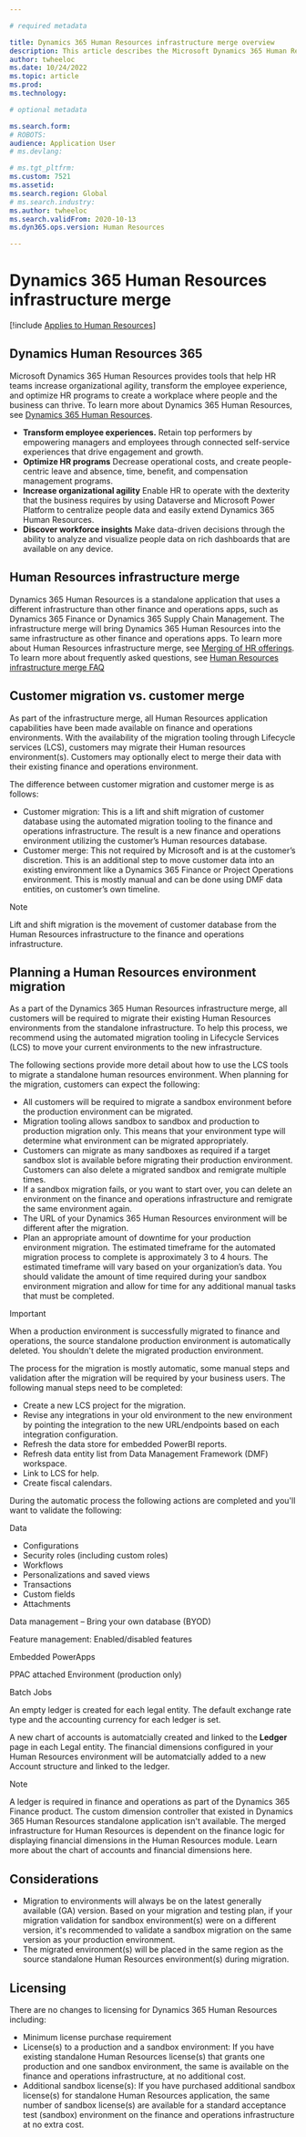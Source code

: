 ```yaml
---

# required metadata

title: Dynamics 365 Human Resources infrastructure merge overview
description: This article describes the Microsoft Dynamics 365 Human Resources infrastructure merge.
author: twheeloc
ms.date: 10/24/2022
ms.topic: article
ms.prod: 
ms.technology: 

# optional metadata

ms.search.form: 
# ROBOTS: 
audience: Application User
# ms.devlang: 

# ms.tgt_pltfrm: 
ms.custom: 7521
ms.assetid: 
ms.search.region: Global
# ms.search.industry: 
ms.author: twheeloc
ms.search.validFrom: 2020-10-13
ms.dyn365.ops.version: Human Resources

---
```

# Dynamics 365 Human Resources infrastructure merge 

[!include [Applies to Human Resources](../includes/applies-to-hr.md)]

##  Dynamics Human Resources 365

Microsoft Dynamics 365 Human Resources provides tools that help HR teams increase organizational agility, transform the employee experience, and optimize HR programs to
create a workplace where people and the business can thrive. To learn more about Dynamics 365 Human Resources, see [Dynamics 365 Human Resources](https://dynamics.microsoft.com/human-resources/overview/).

- **Transform employee experiences.** Retain top performers by empowering managers and employees through connected self-service experiences that drive engagement and 
growth.
- **Optimize HR programs** Decrease operational costs, and create people-centric leave and absence, time, benefit, and compensation management programs.
- **Increase organizational agility** Enable HR to operate with the dexterity that the business requires by using Dataverse and Microsoft Power Platform to centralize
people data and easily extend Dynamics 365 Human Resources.
- **Discover workforce insights** Make data-driven decisions through the ability to analyze and visualize people data on rich dashboards that are available on any 
device.

## Human Resources infrastructure merge
Dynamics 365 Human Resources is a standalone application that uses a different infrastructure than other finance and operations apps, such as Dynamics 365 Finance or 
Dynamics 365 Supply Chain Management. The infrastructure merge will bring Dynamics 365 Human Resources into the same infrastructure as other finance and operations apps. To learn more about Human Resources infrastructure merge, see [Merging of HR offerings](https://cloudblogs.microsoft.com/dynamics365/it/2021/09/15/merging-of-hr-offerings-brings-capabilities-together-for-customers/). 
To learn more about frequently asked questions, see [Human Resources infrastructure merge FAQ](./hr-infrastructure-merge-faq.md) 

## Customer migration vs. customer merge

As part of the infrastructure merge, all Human Resources application capabilities have been made available on finance and operations environments. With the 
availability of the migration tooling through Lifecycle services (LCS), customers may migrate their Human resources environment(s). Customers may optionally elect to merge their data with their existing finance and operations environment. 

The difference between customer migration and customer merge is as follows:
-	Customer migration: This is a lift and shift migration of customer database using the automated migration tooling to the finance and operations infrastructure. The result is a new finance and operations environment utilizing the customer’s Human resources database. 
-	Customer merge: This not required by Microsoft and is at the customer’s discretion. This is an additional step to move customer data into an existing environment like a Dynamics 365 Finance or Project Operations environment. This is mostly manual and can be done using DMF data entities, on customer’s own timeline. 

>[!Note] 
> Lift and shift migration is the movement of customer database from the Human Resources infrastructure to the finance and operations infrastructure. 

## Planning a Human Resources environment migration

As a part of the Dynamics 365 Human Resources infrastructure merge, all customers will be required to migrate their existing Human Resources environments from the 
standalone infrastructure. To help this process, we recommend using the automated migration tooling in Lifecycle Services (LCS) to move your current environments 
to the new infrastructure. 

The following sections provide more detail about how to use the LCS tools to migrate a standalone human resources environment. 
When planning for the migration, customers can expect the following:
 - All customers will be required to migrate a sandbox environment before the production environment can be migrated. 
 - Migration tooling allows sandbox to sandbox and production to production migration only. This means that your environment type will determine what environment can be
migrated appropriately. 
 - Customers can migrate as many sandboxes as required if a target sandbox slot is available before migrating their production environment. Customers can also delete a migrated sandbox and remigrate multiple times. 
 - If a sandbox migration fails, or you want to start over, you can delete an environment on the finance and operations infrastructure and remigrate the same environment again.
 - The URL of your Dynamics 365 Human Resources environment will be different after the migration.
 - Plan an appropriate amount of downtime for your production environment migration. The estimated timeframe for the automated migration process to complete is 
approximately 3 to 4 hours. The estimated timeframe will vary based on your organization’s data. You should validate the amount of time required during your sandbox
environment migration and allow for time for any additional manual tasks that must be completed.

>[!Important] 
> When a production environment is successfully migrated to finance and operations, the source standalone production environment is automatically deleted. You shouldn't delete the migrated production environment. 

The process for the migration is mostly automatic, some manual steps and validation after the migration will be required by your business users. 
The following manual steps need to be completed:
 - Create a new LCS project for the migration.
 - Revise any integrations in your old environment to the new environment by pointing the integration to the new URL/endpoints based on each integration configuration.
 - Refresh the data store for embedded PowerBI reports.
 - Refresh data entity list from Data Management Framework (DMF) workspace.
 - Link to LCS for help.
 - Create fiscal calendars.

During the automatic process the following actions are completed and you'll want to validate the following:

Data
 - Configurations
 - Security roles (including custom roles)
 - Workflows
 - Personalizations and saved views
 - Transactions
 - Custom fields
 - Attachments

Data management – Bring your own database (BYOD) 

Feature management: Enabled/disabled features

Embedded PowerApps

PPAC attached Environment (production only)

Batch Jobs 

An empty ledger is created for each legal entity. The default exchange rate type and the accounting currency for each ledger is set.  

A new chart of accounts is automatcially created and linked to the **Ledger** page in each Legal entity. The financial dimensions configured in your Human Resources environment will be automatcially added to a new Account structure and linked to the ledger. 

>[!Note]
>A ledger is required in finance and operations as part of the Dynamics 365 Finance product. The custom dimension controller that existed in Dynamics 365 Human Resources standalone application isn't available. The merged infrastructure for Human Resources is dependent on the finance logic for displaying financial dimensions in the Human Resources module. Learn more about the chart of accounts and financial dimensions here. 

## Considerations

 - Migration to environments will always be on the latest generally available (GA) version. Based on your migration and testing plan, if your migration validation for
sandbox environment(s) were on a different version, it's recommended to validate a sandbox migration on the same version as your production environment. 
 - The migrated environment(s) will be placed in the same region as the source standalone Human Resources environment(s) during migration.

## Licensing

There are no changes to licensing for Dynamics 365 Human Resources including: 
 - Minimum license purchase requirement 
 - License(s) to a production and a sandbox environment: If you have existing standalone Human Resources license(s) that grants one production and one sandbox 
environment, the same is available on the finance and operations infrastructure, at no additional cost.
 - Additional sandbox license(s): If you have purchased additional sandbox license(s) for standalone Human Resources application, the same number of sandbox license(s) 
are available for a standard acceptance test (sandbox) environment on the finance and operations infrastructure at no extra cost. 



